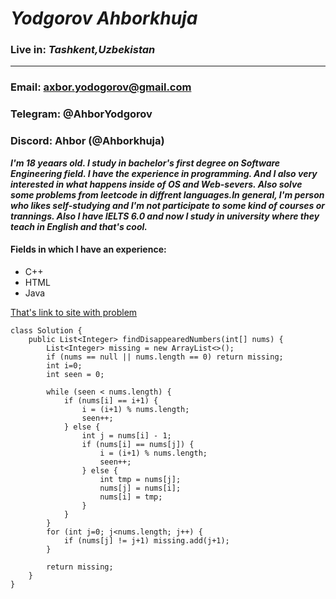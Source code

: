 *Yodgorov Ahborkhuja*
  =====================
  ### Live in: *Tashkent,Uzbekistan*
   ********************************
   ### Email: **axbor.yodogorov@gmail.com**
   ### Telegram: **@AhborYodgorov**
   ### Discord: **Ahbor (@Ahborkhuja)**
***I'm 18 yeaars old. I study in bachelor's first degree on Software Engineering field.
I have the experience in programming. And I also very interested in what happens inside of OS and Web-severs. Also solve some problems from leetcode in diffrent languages.In general, I'm person who likes self-studying and I'm not participate to some kind of courses or trannings. Also I have IELTS 6.0 and now I study in university where they teach in English and that's cool.***
#### Fields in which I have an experience:
* C++
* HTML
* Java

[That's link to site with problem](https://leetcode.com/problems/find-all-numbers-disappeared-in-an-array/)
```
class Solution {
    public List<Integer> findDisappearedNumbers(int[] nums) {
        List<Integer> missing = new ArrayList<>();
        if (nums == null || nums.length == 0) return missing;
        int i=0;
        int seen = 0;

        while (seen < nums.length) {
            if (nums[i] == i+1) {
                i = (i+1) % nums.length;
                seen++;
            } else {
                int j = nums[i] - 1;
                if (nums[i] == nums[j]) {
                    i = (i+1) % nums.length;
                    seen++;
                } else {
                    int tmp = nums[j];
                    nums[j] = nums[i];
                    nums[i] = tmp;
                }
            }
        }
        for (int j=0; j<nums.length; j++) {
            if (nums[j] != j+1) missing.add(j+1);
        }

        return missing;
    }
}
```
